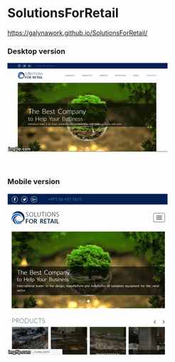 # SolutionsForRetail

https://galynawork.github.io/SolutionsForRetail/
<br/>
<h3 font-size="22px">Desktop version</h3>

<p>
   <img src="https://github.com/GalynaWork/SolutionsForRetail/blob/master/desktop.gif" width="">
</p>

<br/>


<h3 font-size="22px">Mobile version</h3>
<p >
   <img src="https://github.com/GalynaWork/SolutionsForRetail/blob/master/mobile.gif" width="">
</p>



